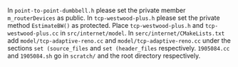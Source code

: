 In `point-to-point-dumbbell.h` please set the private member `m_routerDevices` as public.
In `tcp-westwood-plus.h` please set the private method `EstimateBW()` as protected.
Place `tcp-westwood-plus.h` and `tcp-westwood-plus.cc` in `src/internet/model`.
In `serc/internet/CMakeLists.txt` add `model/tcp-adaptive-reno.cc` and `model/tcp-adaptive-reno.cc` under the sections `set (source_files` and `set (header_files` respectively.
`1905084.cc` and `1905084.sh` go in `scratch/` and the root directory respectively.
